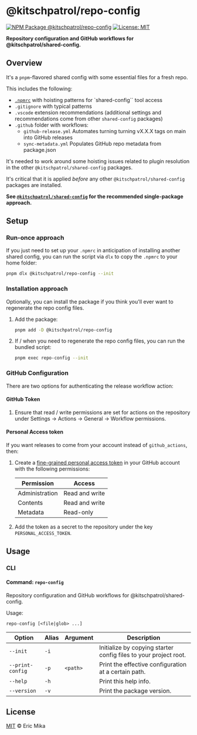 <!--+ Warning: Content inside HTML comment blocks was generated by mdat and may be overwritten. +-->

<!-- title -->

# @kitschpatrol/repo-config

<!-- /title -->

<!-- badges -->

[![NPM Package @kitschpatrol/repo-config](https://img.shields.io/npm/v/@kitschpatrol/repo-config.svg)](https://npmjs.com/package/@kitschpatrol/repo-config)
[![License: MIT](https://img.shields.io/badge/License-MIT-yellow.svg)](https://opensource.org/licenses/MIT)

<!-- /badges -->

<!-- description -->

**Repository configuration and GitHub workflows for @kitschpatrol/shared-config.**

<!-- /description -->

## Overview

It's a `pnpm`-flavored shared config with some essential files for a fresh repo.

This includes the following:

- [`.npmrc`](https://pnpm.io/npmrc) with hoisting patterns for \`shared-config\`\` tool access
- `.gitignore` with typical patterns
- `.vscode` extension recommendations (additional settings and recommendations come from other `shared-config` packages)
- `.github` folder with workflows:
  - `github-release.yml` Automates turning turning vX.X.X tags on main into GitHub releases
  - `sync-metadata.yml` Populates GitHub repo metadata from package.json

It's needed to work around some hoisting issues related to plugin resolution in the other `@kitschpatrol/shared-config` packages.

It's critical that it is applied _before_ any other `@kitschpatrol/shared-config` packages are installed.

**See [`@kitschpatrol/shared-config`](https://www.npmjs.com/package/@kitschpatrol/shared-config) for the recommended single-package approach.**

## Setup

### Run-once approach

If you just need to set up your `.npmrc` in anticipation of installing another shared config, you can run the script via `dlx` to copy the `.npmrc` to your home folder:

```sh
pnpm dlx @kitschpatrol/repo-config --init
```

### Installation approach

Optionally, you can install the package if you think you'll ever want to regenerate the repo config files.

1. Add the package:

   ```sh
   pnpm add -D @kitschpatrol/repo-config
   ```

2. If / when you need to regenerate the repo config files, you can run the bundled script:

   ```sh
   pnpm exec repo-config --init
   ```

### GitHub Configuration

There are two options for authenticating the release workflow action:

#### GitHub Token

1. Ensure that read / write permissions are set for actions on the repository under Settings → Actions → General → Workflow permissions.

#### Personal Access token

If you want releases to come from your account instead of `github_actions`, then:

1. Create a [fine-grained personal access token](https://github.com/settings/tokens?type=beta) in your GitHub account with the following permissions:

   | Permission     | Access         |
   | -------------- | -------------- |
   | Administration | Read and write |
   | Contents       | Read and write |
   | Metadata       | Read-only      |

2. Add the token as a secret to the repository under the key `PERSONAL_ACCESS_TOKEN`.

## Usage

### CLI

<!-- cli-help -->

#### Command: `repo-config`

Repository configuration and GitHub workflows for @kitschpatrol/shared-config.

Usage:

```txt
repo-config [<file|glob> ...]
```

| Option           | Alias | Argument | Description                                                      |
| ---------------- | ----- | -------- | ---------------------------------------------------------------- |
| `--init`         | `-i`  |          | Initialize by copying starter config files to your project root. |
| `--print-config` | `-p`  | `<path>` | Print the effective configuration at a certain path.             |
| `--help`         | `-h`  |          | Print this help info.                                            |
| `--version`      | `-v`  |          | Print the package version.                                       |

<!-- /cli-help -->

<!-- license -->

## License

[MIT](license.txt) © Eric Mika

<!-- /license -->

